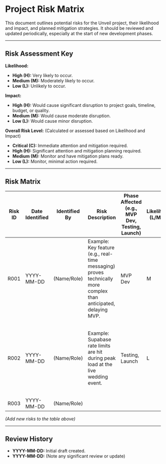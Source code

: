 # Project Risk Matrix

This document outlines potential risks for the Unveil project, their likelihood and impact, and planned mitigation strategies. It should be reviewed and updated periodically, especially at the start of new development phases.

---

## Risk Assessment Key

**Likelihood:**

- **High (H):** Very likely to occur.
- **Medium (M):** Moderately likely to occur.
- **Low (L):** Unlikely to occur.

**Impact:**

- **High (H):** Would cause significant disruption to project goals, timeline, budget, or quality.
- **Medium (M):** Would cause moderate disruption.
- **Low (L):** Would cause minor disruption.

**Overall Risk Level:** (Calculated or assessed based on Likelihood and Impact)

- **Critical (C):** Immediate attention and mitigation required.
- **High (H):** Significant attention and mitigation planning required.
- **Medium (M):** Monitor and have mitigation plans ready.
- **Low (L):** Monitor, minimal action required.

---

## Risk Matrix

| Risk ID | Date Identified | Identified By | Risk Description                                                                                                 | Phase Affected (e.g., MVP Dev, Testing, Launch) | Likelihood (L/M/H) | Impact (L/M/H) | Overall Risk (L/M/H/C) | Mitigation Strategy                                                                                         | Contingency Plan                                                                           | Owner        | Status (Open, Mitigating, Monitoring, Closed) |
| ------- | --------------- | ------------- | ---------------------------------------------------------------------------------------------------------------- | ----------------------------------------------- | ------------------ | -------------- | ---------------------- | ----------------------------------------------------------------------------------------------------------- | ------------------------------------------------------------------------------------------ | ------------ | --------------------------------------------- |
| R001    | YYYY-MM-DD      | (Name/Role)   | Example: Key feature (e.g., real-time messaging) proves technically more complex than anticipated, delaying MVP. | MVP Dev                                         | M                  | H              | H                      | Allocate extra R&D time upfront for complex features; break down into smaller, manageable tasks.            | Simplify MVP feature set; communicate delay transparently if unavoidable.                  | Project Lead | Open                                          |
| R002    | YYYY-MM-DD      | (Name/Role)   | Example: Supabase rate limits are hit during peak load at the live wedding event.                                | Testing, Launch                                 | L                  | H              | M                      | Optimize queries; implement caching; monitor Supabase usage dashboards; consider plan upgrade if necessary. | Have a plan to quickly identify and resolve bottlenecks; inform users of temporary issues. | Tech Lead    | Monitoring                                    |
| R003    | YYYY-MM-DD      | (Name/Role)   |                                                                                                                  |                                                 |                    |                |                        |                                                                                                             |                                                                                            |              |                                               |

_(Add new risks to the table above)_

---

## Review History

- **YYYY-MM-DD:** Initial draft created.
- **YYYY-MM-DD:** (Note any significant review or update)
